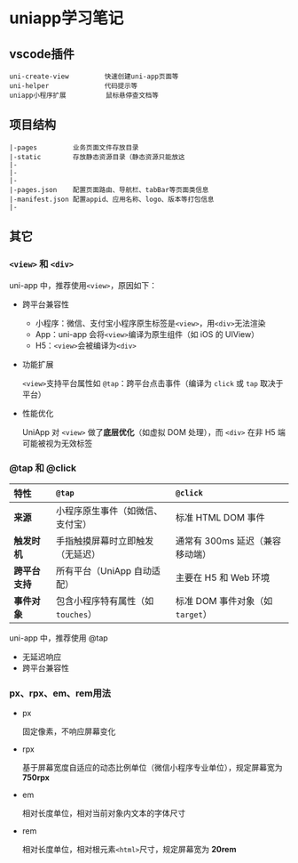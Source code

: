 # uniapp学习笔记

## vscode插件

```
uni-create-view			快速创建uni-app页面等
uni-helper				代码提示等
uniapp小程序扩展			 鼠标悬停查文档等
```



## 项目结构

```
|-pages			业务页面文件存放目录
|-static		存放静态资源目录（静态资源只能放这
|-
|-
|-
|-pages.json	配置页面路由、导航栏、tabBar等页面类信息
|-manifest.json	配置appid、应用名称、logo、版本等打包信息
|-
```



## 其它

### `<view>` 和 `<div>`

uni-app 中，推荐使用`<view>`，原因如下：

* 跨平台兼容性

  * 小程序：微信、支付宝小程序原生标签是`<view>`，用`<div>`无法渲染
  * App：uni-app 会将`<view>`编译为原生组件（如 iOS 的 UIView）
  * H5：`<view>`会被编译为`<div>`

* 功能扩展

  `<view>`支持平台属性如 `@tap`：跨平台点击事件（编译为 `click` 或 `tap` 取决于平台）

* 性能优化

  UniApp 对 `<view>` 做了**底层优化**（如虚拟 DOM 处理），而 `<div>` 在非 H5 端可能被视为无效标签



### @tap 和 @click

| 特性           | `@tap`                             | `@click`                         |
| :------------- | :--------------------------------- | :------------------------------- |
| **来源**       | 小程序原生事件（如微信、支付宝）   | 标准 HTML DOM 事件               |
| **触发时机**   | 手指触摸屏幕时立即触发（无延迟）   | 通常有 300ms 延迟（兼容移动端）  |
| **跨平台支持** | 所有平台（UniApp 自动适配）        | 主要在 H5 和 Web 环境            |
| **事件对象**   | 包含小程序特有属性（如 `touches`） | 标准 DOM 事件对象（如 `target`） |

uni-app 中，推荐使用 @tap

* 无延迟响应
* 跨平台兼容性



### px、rpx、em、rem用法

* px

  固定像素，不响应屏幕变化

* rpx

  基于屏幕宽度自适应的动态比例单位（微信小程序专业单位），规定屏幕宽为 **750rpx**

* em

  相对长度单位，相对当前对象内文本的字体尺寸

* rem

  相对长度单位，相对根元素`<html>`尺寸，规定屏幕宽为 **20rem**